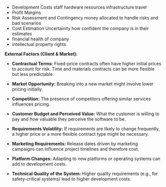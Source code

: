 - Development Costs
	  staff
	  hardware resources
	  infrastructure
	  travel
- Profit Margins
- Risk Assessment and Contingency 
	  money allocated to handle risks and bad scenarios
- Cost Estimation Uncertainity
	  how confident the company is in their estimates
- financial health of company
- intellectual property rights

**External Factors (Client & Market):**

- **Contractual Terms:** Fixed-price contracts often have higher initial prices to account for risk. Time and materials contracts can be more flexible but less predictable.
    
- **Market Opportunity:** Breaking into a new market might involve lower pricing initially.
    
- **Competition:** The presence of competitors offering similar services influences pricing.
    
- **Customer Budget and Perceived Value:** What the customer is willing to pay and how valuable they perceive the software to be.
    
- **Requirements Volatility:** If requirements are likely to change frequently, a higher price or a more flexible contract type might be necessary.
    
- **Marketing Requirements:** Release dates driven by marketing campaigns can influence project timelines and therefore cost.
    
- **Platform Changes:** Adapting to new platforms or operating systems can add to development costs.
    
- **Technical Quality of the System:** Higher quality requirements (e.g., for safety-critical systems) lead to higher development costs.


